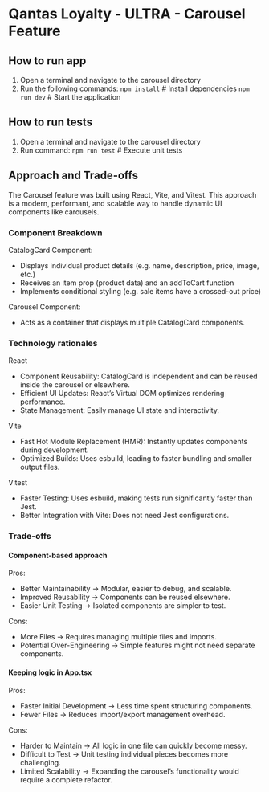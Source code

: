 # Qantas Loyalty - ULTRA - Carousel Feature

## How to run app
1. Open a terminal and navigate to the carousel directory 
2. Run the following commands:
`npm install` # Install dependencies
`npm run dev` # Start the application

## How to run tests
1. Open a terminal and navigate to the carousel directory 
2. Run command:
`npm run test` # Execute unit tests

## Approach and Trade-offs
The Carousel feature was built using React, Vite, and Vitest. This approach is a modern, performant, and scalable way to handle dynamic UI components like carousels. 

### Component Breakdown
CatalogCard Component:
- Displays individual product details (e.g. name, description, price, image, etc.)
- Receives an item prop (product data) and an addToCart function
- Implements conditional styling (e.g. sale items have a crossed-out price)

Carousel Component:
- Acts as a container that displays multiple CatalogCard components.

### Technology rationales
React
- Component Reusability: CatalogCard is independent and can be reused inside the carousel or elsewhere.
- Efficient UI Updates: React’s Virtual DOM optimizes rendering performance.
- State Management: Easily manage UI state and interactivity.

Vite
- Fast Hot Module Replacement (HMR): Instantly updates components during development.
- Optimized Builds: Uses esbuild, leading to faster bundling and smaller output files.

Vitest
- Faster Testing: Uses esbuild, making tests run significantly faster than Jest.
- Better Integration with Vite: Does not need Jest configurations.

### Trade-offs
#### Component-based approach
Pros:
- Better Maintainability → Modular, easier to debug, and scalable.
- Improved Reusability → Components can be reused elsewhere.
- Easier Unit Testing → Isolated components are simpler to test.

Cons:
- More Files → Requires managing multiple files and imports.
- Potential Over-Engineering → Simple features might not need separate components.

#### Keeping logic in App.tsx
Pros:
- Faster Initial Development → Less time spent structuring components.
- Fewer Files → Reduces import/export management overhead.

Cons:
- Harder to Maintain → All logic in one file can quickly become messy.
- Difficult to Test → Unit testing individual pieces becomes more challenging.
- Limited Scalability → Expanding the carousel’s functionality would require a complete refactor.